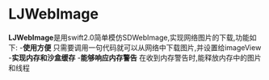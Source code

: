 # LJWebImage
**LJWebImage**是用swift2.0简单模仿SDWebImage,实现网络图片的下载,功能如下:
-**使用方便** 只需要调用一句代码就可以从网络中下载图片,并设置给imageView
-**实现内存和沙盒缓存** 
-**能够响应内存警告** 在收到内存警告时,能释放内存中的图片和线程
